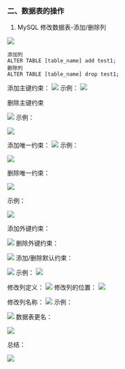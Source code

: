 ### 二、数据表的操作
1. MySQL 修改数据表-添加/删除列 

![](https://user-gold-cdn.xitu.io/2019/4/4/169e708b051a87c9?w=1716&h=588&f=png&s=286037)

```
添加列 
ALTER TABLE [table_name] add test1;
删除列
ALTER TABLE [table_name] drop test1;
```
添加主键约束：
![](https://user-gold-cdn.xitu.io/2019/4/4/169e717dff973ebe?w=1786&h=648&f=png&s=306001)
示例：
![](https://user-gold-cdn.xitu.io/2019/4/4/169e72c81105e7d2?w=1744&h=1270&f=png&s=217952)

删除主键约束

![](https://user-gold-cdn.xitu.io/2019/4/4/169e732559ec26dd?w=1632&h=350&f=png&s=128823)
示例：

![](https://user-gold-cdn.xitu.io/2019/4/4/169e73495a71f787?w=1234&h=1090&f=png&s=162702)


添加唯一约束：
![](https://user-gold-cdn.xitu.io/2019/4/4/169e71fb785b5504?w=1846&h=764&f=png&s=362506)
示例：

![](https://user-gold-cdn.xitu.io/2019/4/4/169e72ed6b91f7a0?w=1272&h=574&f=png&s=104457)

删除唯一约束：

![](https://user-gold-cdn.xitu.io/2019/4/4/169e7352a2e3de91?w=1950&h=488&f=png&s=150670)

示例：

![](https://user-gold-cdn.xitu.io/2019/4/4/169e73bbd480c77c?w=1830&h=1538&f=png&s=240242)


添加外键约束：

![](https://user-gold-cdn.xitu.io/2019/4/4/169e723bb6fdda0d?w=1814&h=486&f=png&s=261406)
删除外键约束：


![](https://user-gold-cdn.xitu.io/2019/4/4/169e73ccf48bd695?w=1912&h=312&f=png&s=149464)
添加/删除默认约束：

![](https://user-gold-cdn.xitu.io/2019/4/4/169e7286e99c6473?w=1772&h=456&f=png&s=211459)
示例：
![](https://user-gold-cdn.xitu.io/2019/4/4/169e7318d8c1458f?w=1394&h=1618&f=png&s=300837)

修改列定义：
![](https://user-gold-cdn.xitu.io/2019/4/4/169e7445b31891a3?w=1852&h=600&f=png&s=212228)
修改列的位置：
![](https://user-gold-cdn.xitu.io/2019/4/4/169e7492e9904100?w=1646&h=1114&f=png&s=197562)

修改列名称：
![](https://user-gold-cdn.xitu.io/2019/4/4/169e74a81810b4ae?w=1904&h=566&f=png&s=241586)
示例：

![](https://user-gold-cdn.xitu.io/2019/4/4/169e74fe70adc28b?w=1318&h=1042&f=png&s=175040)
数据表更名：

![](https://user-gold-cdn.xitu.io/2019/4/4/169e763b5b8fe7ee?w=1886&h=728&f=png&s=308404)

总结：


![](https://user-gold-cdn.xitu.io/2019/4/4/169e764dd867b27b?w=1782&h=868&f=png&s=580237)


